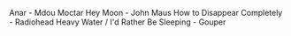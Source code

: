 Anar - Mdou Moctar
Hey Moon - John Maus
How to Disappear Completely - Radiohead
Heavy Water / I'd Rather Be Sleeping - Gouper
